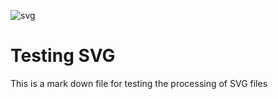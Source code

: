 ![svg](https://mfjamil.github.io/smyld-java/apps/pe/check.svg?label=Testing)

<div id="text"></div>

# Testing SVG

This is a mark down file for testing the processing of SVG files
<script>
document.getElementById("text").innerHTML = "Text added by JavaScript code";
</script>
